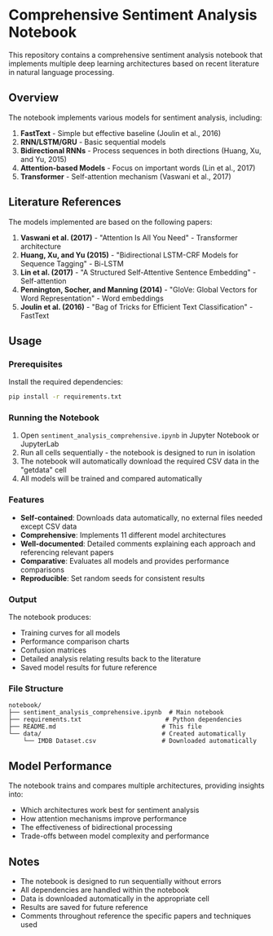 # Comprehensive Sentiment Analysis Notebook

This repository contains a comprehensive sentiment analysis notebook that implements multiple deep learning architectures based on recent literature in natural language processing.

## Overview

The notebook implements various models for sentiment analysis, including:

1. **FastText** - Simple but effective baseline (Joulin et al., 2016)
2. **RNN/LSTM/GRU** - Basic sequential models
3. **Bidirectional RNNs** - Process sequences in both directions (Huang, Xu, and Yu, 2015)
4. **Attention-based Models** - Focus on important words (Lin et al., 2017)
5. **Transformer** - Self-attention mechanism (Vaswani et al., 2017)

## Literature References

The models implemented are based on the following papers:

1. **Vaswani et al. (2017)** - "Attention Is All You Need" - Transformer architecture
2. **Huang, Xu, and Yu (2015)** - "Bidirectional LSTM-CRF Models for Sequence Tagging" - Bi-LSTM
3. **Lin et al. (2017)** - "A Structured Self-Attentive Sentence Embedding" - Self-attention
4. **Pennington, Socher, and Manning (2014)** - "GloVe: Global Vectors for Word Representation" - Word embeddings
5. **Joulin et al. (2016)** - "Bag of Tricks for Efficient Text Classification" - FastText

## Usage

### Prerequisites

Install the required dependencies:

```bash
pip install -r requirements.txt
```

### Running the Notebook

1. Open `sentiment_analysis_comprehensive.ipynb` in Jupyter Notebook or JupyterLab
2. Run all cells sequentially - the notebook is designed to run in isolation
3. The notebook will automatically download the required CSV data in the "getdata" cell
4. All models will be trained and compared automatically

### Features

- **Self-contained**: Downloads data automatically, no external files needed except CSV data
- **Comprehensive**: Implements 11 different model architectures
- **Well-documented**: Detailed comments explaining each approach and referencing relevant papers
- **Comparative**: Evaluates all models and provides performance comparisons
- **Reproducible**: Set random seeds for consistent results

### Output

The notebook produces:
- Training curves for all models
- Performance comparison charts
- Confusion matrices
- Detailed analysis relating results back to the literature
- Saved model results for future reference

### File Structure

```
notebook/
├── sentiment_analysis_comprehensive.ipynb  # Main notebook
├── requirements.txt                       # Python dependencies
├── README.md                             # This file
└── data/                                 # Created automatically
    └── IMDB Dataset.csv                  # Downloaded automatically
```

## Model Performance

The notebook trains and compares multiple architectures, providing insights into:
- Which architectures work best for sentiment analysis
- How attention mechanisms improve performance
- The effectiveness of bidirectional processing
- Trade-offs between model complexity and performance

## Notes

- The notebook is designed to run sequentially without errors
- All dependencies are handled within the notebook
- Data is downloaded automatically in the appropriate cell
- Results are saved for future reference
- Comments throughout reference the specific papers and techniques used